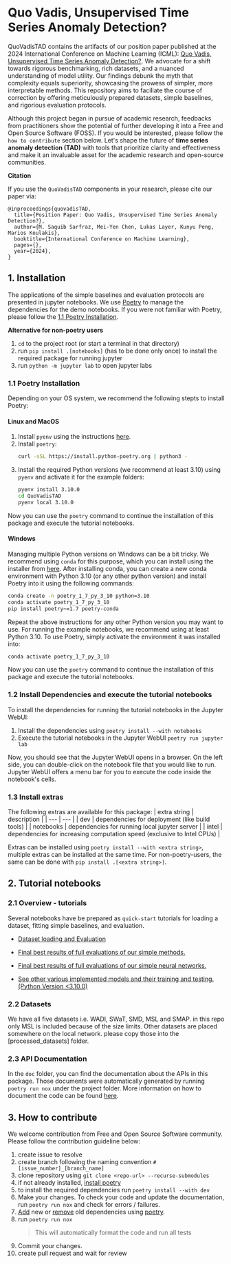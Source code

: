 # Quo Vadis, Unsupervised Time Series Anomaly Detection?

QuoVadisTAD contains the artifacts of our position paper published at the 2024 International Conference on Machine Learning (ICML): [Quo Vadis, Unsupervised Time Series Anomaly Detection?](). We advocate for a shift towards rigorous benchmarking, rich datasets, and a nuanced understanding of model utility. Our findings debunk the myth that complexity equals superiority, showcasing the prowess of simpler, more interpretable methods. This repository aims to faciliate the course of correction by offering meticulously prepared datasets, simple baselines, and rigorious evaluation protocols. 

Although this project began in pursue of academic research, feedbacks from practitioners show the potential of further developing it into a Free and Open Source Software (FOSS). If you would be interested, please follow the `how to contribute` section below. Let's shape the future of **time series anomaly detection (TAD)** with tools that prioritize clarity and effectiveness and make it an invaluable asset for the academic research and open-source communities. 

**Citation**

If you use the `QuoVadisTAD` components in your research, please cite our paper via:

```
@inproceedings{quovadisTAD,
  title={Position Paper: Quo Vadis, Unsupervised Time Series Anomaly Detection?},
  author={M. Saquib Sarfraz, Mei-Yen Chen, Lukas Layer, Kunyu Peng, Marios Koulakis},
  booktitle={International Conference on Machine Learning},
  pages={},
  year={2024},
}
```


## 1. Installation

The applications of the simple baselines and evaluation protocols are presented in jupyter notebooks. We use [Poetry](https://python-poetry.org/) to manage the dependencies for the demo notebooks. If you were not familiar with Poetry, please follow the [1.1 Poetry Installation](). 


**Alternative for non-poetry users**
1. `cd` to the project root (or start a terminal in that directory)
1. run `pip install .[notebooks]` (has to be done only once) to install the required package for running jupyter
1. run `python -m jupyter lab` to open jupyter labs


### 1.1 Poetry Installation

Depending on your OS system, we recommend the following stepts to install Poetry:

#### Linux and MacOS
1. Install `pyenv` using the instructions [here](https://github.com/pyenv/pyenv#installation).
2. Install `poetry`:
   ```bash
   curl -sSL https://install.python-poetry.org | python3 -
   ```
3. Install the required Python versions (we recommend at least 3.10) using `pyenv` and activate it for the example folders:
   ```bash
   pyenv install 3.10.0
   cd QuoVadisTAD
   pyenv local 3.10.0
   ```
Now you can use the `poetry` command to continue the installation of this package and execute the tutorial notebooks.

#### Windows
Managing multiple Python versions on Windows can be a bit tricky. We recommend using `conda` for this purpose, which you can install using the installer from [here](https://docs.conda.io/en/latest/miniconda.html). After installing conda, you can create a new conda environment with Python 3.10 (or any other python version) and install Poetry into it using the following commands:
```bash
conda create -n poetry_1_7_py_3_10 python=3.10
conda activate poetry_1_7_py_3_10
pip install poetry~=1.7 poetry-conda
```

Repeat the above instructions for any other Python version you may want to use. For running the example notebooks, we recommend using at least Python 3.10.
To use Poetry, simply activate the environment it was installed into:
```bash
conda activate poetry_1_7_py_3_10
```
Now you can use the `poetry` command to continue the installation of this package and execute the tutorial notebooks.


### 1.2 Install Dependencies and execute the tutorial notebooks

To install the dependencies for running the tutorial notebooks in the Jupyter WebUI:
1. Install the dependencies using `poetry install --with notebooks`
1. Execute the tutorial notebooks in the Jupyter WebUI `poetry run jupyter lab`

Now, you should see that the Jupyter WebUI opens in a browser. On the left side, you can double-click on the notebook file that you would like to run. Jupyter WebUI offers a menu bar for you to execute the code inside the notebook's cells.


### 1.3 Install extras
The following extras are available for this package:
| extra string | description |
| --- | --- |
| dev | dependencies for deployment (like build tools) |
| notebooks | dependencies for running local jupyter server |
| intel | dependencies for increasing computation speed (exclusive to Intel CPUs) |

Extras can be installed using `poetry install --with <extra string>`, multiple extras can be installed at the same time. For non-poetry-users, the same can be done with `pip install .[<extra string>]`.


## 2. Tutorial notebooks

### 2.1 Overview - tutorials

Several notebooks have be prepared as `quick-start` tutorials for loading a dataset, fitting simple baselines, and evaluation.

* [Dataset loading and Evaluation](./notebooks/dataset_loading_and_evaluation.ipynb)

* [Final best results of full evaluations of our simple methods.](./notebooks/Baselines_Evaluation_v2.ipynb)

* [Final best results of full evaluations of our simple neural networks.](./notebooks/SOTA_Evaluation.ipynb)

* [See other various implemented models and their training and testing. (Python Version <3.10.0)](./notebooks/models_train_test.ipynb)


### 2.2 Datasets

We have all five datasets i.e. WADI, SWaT, SMD, MSL and SMAP. in this repo only MSL is included because of the size limits. Other datasets are placed somewhere on the local network. please copy those into the [processed_datasets] folder.

 
### 2.3 API Documentation

In the `doc` folder, you can find the documentation about the APIs in this package. Those documents were automatically generated by running `poetry run nox` under the project folder. More information on how to document the code can be found [here](https://pdoc.dev/docs/pdoc.html#how-can-i).


## 3. How to contribute

We welcome contribution from Free and Open Source Software community. Please follow the contribution guideline below:

1. create issue to resolve
2. create branch following the naming convention `#[issue_number]_[branch_name]`
3. clone repository using `git clone <repo-url> --recurse-submodules`
4. if not already installed, [install poetry](https://python-poetry.org/docs/#installation)
5. to install the required dependencies run `poetry install --with dev`
7. Make your changes. To check your code and update the documentation, run `poetry run nox` and check for errors / failures.
8. [Add](https://python-poetry.org/docs/cli/#add) new or [remove](https://python-poetry.org/docs/cli/#remove) old dependencies using [poetry](https://python-poetry.org/docs/). 
9. run `poetry run nox`
   > This will automatically format the code and run all tests
10. Commit your changes.
11. create pull request and wait for review
